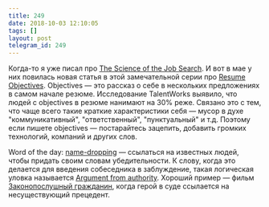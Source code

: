 ```yaml
---
title: 249
date: 2018-10-03 12:10:05
tags: []
layout: post
telegram_id: 249
---
```


Когда-то я уже писал про [The Science of the Job Search](https://t.me/itgram_channel/107). И вот в мае у них повилась новая статья в этой замечательной серии про [Resume Objectives](https://talent.works/blog/2018/05/31/the-science-of-the-job-search-part-vi-do-you-need-a-resume-objective/). Objectives — это рассказ о себе в нескольких предложениях в самом начале резюме. Исследование TalentWorks выявило, что людей с objectives в резюме нанимают на 30% реже. Связано это с тем, что чаще всего такие краткие характеристики себя — мусор в духе "коммуникативный", "ответственный", "пунктуальный" и т.д. Поэтому если пишете objectives — постарайтесь зацепить, добавить громких технологий, компаний и других слов.

Word of the day: [name-dropping](https://en.wikipedia.org/wiki/Name-dropping) — ссылаться на известных людей, чтобы придать своим словам убедительности. К слову, когда это делается для введения собеседника в заблуждение, такая логическая уловка называется [Argument from authority](https://en.wikipedia.org/wiki/Argument_from_authority). Хороший пример — фильм [Законопослушный гражданин](https://www.kinopoisk.ru/film/zakonoposlushnyy-grazhdanin-2009-406408/), когда герой в суде ссылается на несуществующий прецедент.
